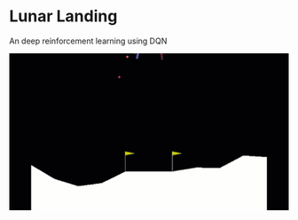 # Lunar Landing
An deep reinforcement learning using DQN

![Lunar Landing](moonlanding-epoch-1000.gif)
